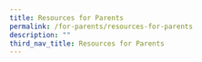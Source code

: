 ```yaml
---
title: Resources for Parents
permalink: /for-parents/resources-for-parents
description: ""
third_nav_title: Resources for Parents
---
```

